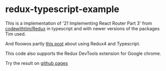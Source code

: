 # redux-typescript-example

This is a implementation of '21 Implementing React Router Part 3' from [codewithtim/Redux](https://github.com/codewithtim/Redux) in typescript and with newer versions of the packages Tim used.

And floowos partly [this post](https://dev.to/resir014/redux-4--typescript-29-a-type-safe-approach-2lf4) about using Redux4 and Typescript.


This code also supports the Redux DevTools extension for Google chrome.

Try the result on [github pages](http://s-weigand.github.io/redux-typescript-example)
